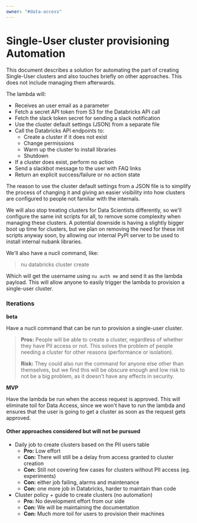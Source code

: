 ```yaml
---
owner: "#data-access"
---
```

# Single-User cluster provisioning Automation

This document describes a solution for automating the part of creating
Single-User clusters and also touches briefly on other approaches. This does not include managing them afterwards.

The lambda will:

- Receives an user email as a parameter
- Fetch a secret API token from S3 for the Databricks API call
- Fetch the slack token secret for sending a slack notification
- Use the cluster default settings (JSON) from a separate file
- Call the Databricks API endpoints to:
  - Create a cluster if it does not exist
  - Change permissions
  - Warm up the cluster to install libraries
  - Shutdown
- If a cluster does exist, perform no action
- Send a slackbot message to the user with FAQ links
- Return an explicit success/failure or no action state

The reason to use the cluster default settings from a JSON file is
to simplify the process of changing it and giving an easier visibility
into how clusters are configured to people not familiar with the
internals.

We will also stop treating clusters for Data Scientists differently, so
we'll configure the same init scripts for all, to remove some complexity
when managing these clusters. A potential downside is having a slightly
bigger boot up time for clusters, but we plan on removing the need for
these init scripts anyway soon, by allowing our internal PyPI server to
be used to install internal nubank libraries.

We'll also have a nucli command, like:

> nu databricks cluster create

Which will get the username using `nu auth me` and send it as the lambda
payload. This will allow anyone to easily trigger the lambda to
provision a single-user cluster.

### Iterations

**beta**

Have a nucli command that can be run to provision a single-user cluster.

> **Pros:** People will be able to create a cluster, regardless of
> whether they have PII access or not. This solves the problem of people
> needing a cluster for other reasons (performance or isolation).
>
> **Risk:** They could also run the command for anyone else other than
> themselves, but we find this will be obscure enough and low risk to
> not be a big problem, as it doesn't have any effects in security.

**MVP**

Have the lambda be run when the access request is approved. This will
eliminate toil for Data Access, since we won't have to run the lambda
and ensures that the user is going to get a cluster as soon as the
request gets approved.

#### Other approaches considered but will not be pursued

- Daily job to create clusters based on the PII users table
  - **Pro:** Low effort
  - **Con:** There will still be a delay from access granted to cluster creation
  - **Con:** Still not covering few cases for clusters without PII access (eg. experiments)
  - **Con:** either job failing, alarms and maintenance
  - **Con:** one more job in Databricks, harder to maintain than code
- Cluster policy + guide to create clusters (no automation)
  - **Pro:** No development effort from our side
  - **Con:** We will be maintaining the documentation
  - **Con:** Much more toil for users to provision their machines
